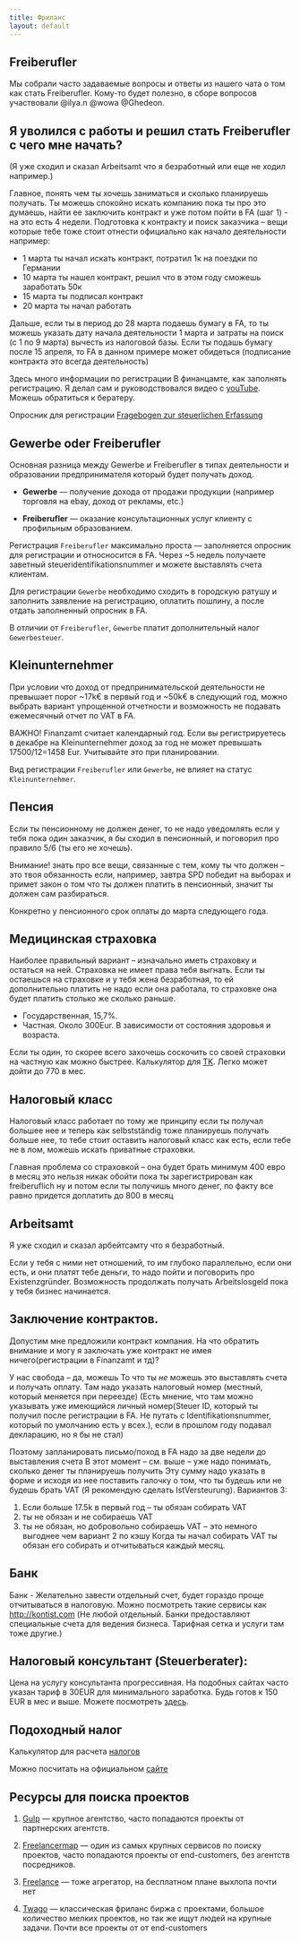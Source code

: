 ```yaml
---
title: Фриланс
layout: default
---
```


## Freiberufler
Мы собрали часто задаваемые вопросы и ответы из нашего чата о том как стать Freiberufler. Кому-то будет полезно, в сборе вопросов участвовали @ilya.n @wowa @Ghedeon.

## Я уволился с работы и решил стать Freiberufler с чего мне начать?
(Я уже сходил и сказал Arbeitsamt что я безработный или еще не ходил например.)

Главное, понять чем ты хочешь заниматься и сколько планируешь получать. Ты можешь спокойно искать компанию пока ты про это думаешь, найти ее заключить контракт и уже потом пойти в FA (шаг 1) - на это есть 4 недели. Подготовка к контракту и поиск заказчика – вещи которые тебе тоже стоит отнести официально как начало деятельности например: 

- 1 марта ты начал искать контракт, потратил 1к на поездки по Германии
- 10 марта ты нашел контракт, решил что в этом году сможешь заработать 50к
- 15 марта ты подписал контракт
- 20 марта ты начал работать

Дальше, если ты в период до 28 марта подаешь бумагу в FA, то ты можешь указать дату начала деятельности 1 марта и затраты на поиск (с 1 по 9 марта) вычесть из налоговой базы. Если ты подашь бумагу после 15 апреля, то FA в данном примере может обидеться (подписание контракта это всегда деятельность)

Здесь много информации по регистрации В финанцамте, как заполнять регистрацию. Я делал сам и руководствовался видео с [youTube](http://www.internet-einkommen.net/fragebogen-zur-steuerlichen-erfassung). Можешь обратиться к бератеру.

Опросник для регистрации  [Fragebogen zur steuerlichen Erfassung](https://www.formulare-bfinv.de/printout/034250.pdf)

## Gewerbe oder Freiberufler

Основная разница между Gewerbe и Freiberufler в типах деятельности и образовании предпринимателя который будет получать доход. 

* **Gewerbe** — получение дохода от продажи продукции (например торговля на ebay, доход от рекламы, etc.)

* **Freiberufler** — оказание консультационных услуг клиенту с профильным образованием.

Регистрация `Freiberufler` максимально проста — заполняется опросник для регистрации и относносится в FA. Через ~5 недель получаете заветный steueridentifikationsnummer и можете выставлять счета клиентам.

Для регистрации `Gewerbe` необходимо сходить в городскую ратушу и заполнить заявление на регистрацию, оплатить пошлину, а после отдать заполненный опросник в FA.

В отличии от `Freiberufler`, `Gewerbe` платит дополнительный налог `Gewerbesteuer`.
  
## Kleinunternehmer   

При условии что доход от предпринимательской деятельности не превышает порог ~17k€ в первый год и ~50k€ в следующий год, 
можно выбрать вариант упрощенной отчетности и возможность не подавать ежемесячный отчет по VAT в FA. 

ВАЖНО! Finanzamt считает календарный год. Если вы регистрируетесь в декабре на Kleinunternehmer доход за год не может превышать 17500/12=1458 Eur. Учитывайте это при планировании.

Вид регистрации `Freiberufler` или `Gewerbe`, не влияет на статус `Kleinunternehmer`. 
 
## Пенсия

Если ты пенсионному не должен денег, то не надо уведомлять если у тебя пока один заказчик, я бы сходил в пенсионный, и поговорил про правило 5/6 (ты его не хочешь).

Внимание! знать про все вещи, связанные с тем, кому ты что должен – это твоя обязанность если, например, завтра SPD победит на выборах и примет закон о том что ты должен платить в пенсионный, значит ты должен сам разбираться.

Конкретно у пенсионного срок оплаты до марта следующего года.

## Медицинская страховка
Наиболее правильный вариант – изначально иметь страховку и остаться на ней.
Страховка не имеет права тебя выгнать. Если ты остаешься на страховке и у тебя жена безработная, то ей дополнительно платить не надо если она работала, то страховке она будет платить столько же сколько раньше.
  
* Государственная, 15,7%.
* Частная. Около 300Eur. В зависимости от состояния здоровья и возраста.

Если ты один, то скорее всего захочешь соскочить со своей страховки на частную как можно быстрее. Калькулятор для [TK](https://www.tk.de/tk/versicherung-und-beitraege/beitragsrechner/selbststaendige/208528). Легко может дойти до 770 в мес.

## Налоговый класс
Налоговый класс работает по тому же принципу
если ты получал большее нее и теперь как selbstständig тоже планируешь получать больше нее, то тебе стоит оставить налоговый класс как есть, если тебе не в лом, можешь искать приватные страховки.

Главная проблема со страховкой – она будет брать минимум 400 евро в месяц
это нельзя никак обойти пока ты зарегистрирован как freiberuflich
ну и потом если ты получишь много денег, по факту все равно придется доплатить до 800 в месяц

## Arbeitsamt
Я уже сходил и сказал арбейтсамту что я безработный.

Если у тебя с ними нет отношений, то им глубоко параллельно,
если они есть, и они платят тебе деньги, то надо пойти и поговорить про Existenzgründer.
Возможность продолжать получать Arbeitslosgeld пока у тебя бизнес начинается.

## Заключение контрактов.
Допустим мне предложили контракт компания. На что обратить внимание и могу я заключать уже контракт не имея ничего(регистрации в Finanzamt и тд)?

У нас свобода – да, можешь
То что ты _не_ можешь это выставлять счета и получать оплату.
Там надо указать налоговый номер (местный, который меняется при переезде)
(Есть мнение, что там можно указывать уже имеющийся личный номер(Steuer ID, который ты получил после регистрации в FA. Не путать с Identifikationsnummer, который по умолчанию есть у всех.), если в прошлом году подавал декларацию, но я бы не стал)

Поэтому запланировать письмо/поход в FA надо за две недели до выставления счета
В этот момент – см. выше – уже надо понимать, сколько денег ты планируешь получить
Эту сумму надо указать в форме и исходя из нее поставить галочку о том, что ты будешь или не будешь брать VAT (Я рекомендую сделать IstVersteurung).
Вариантов 3:
1) Если больше 17.5k в первый год – ты обязан собирать VAT
2) ты не обязан и не собираешь VAT
3) ты не обязан, но добровольно собираешь VAT – это немного выгоднее чем вариант 2 по кэшу
Когда ты начал собирать VAT ты обязан его собирать и отчитываться каждый месяц.

## Банк
Банк - Желательно завести отдельный счет, будет гораздо проще отчитываться в налоговую. Можно посмотреть такие сервисы как http://kontist.com (Не любой отдельный. Банки предоставляют специальные счета для ведения бизнеса. Тарифная сетка и услуги там тоже другие.)

## Налоговый консультант (Steuerberater):
Цена на услугу консультанта прогрессивная. На подобных сайтах часто указан тариф в 30EUR для минимального заработка. Будь готов к 150 EUR в мес и выше. Можете посмотреть [здесь](https://www.felix1.de/).

## Подоходный налог
Калькулятор для расчета [налогов](http://www.parmentier.de/steuer/incometax.htm)

Можно посчитать на официальном [сайте](https://www.bmf-steuerrechner.de/ekst/)

## Ресурсы для поиска проектов

1. [Gulp](https://gulp.de) — крупное агентство, часто попадаются проекты от партнерских агентств.

2. [Freelancermap](https://freelancermap.de) — один из самых крупных сервисов по поиску проектов, часто попадаются проекты от end-customers, без агентств посредников.

3. [Freelance](https://www.freelance.de) — тоже агрегатор, на бесплатном плане выхлопа почти нет

4. [Twago](https://twago.com) — классическая фриланс биржа с проектами, большое количество мелких проектов, но так же ищут людей на крупные задачи. Почти все проекты от от end-customers
